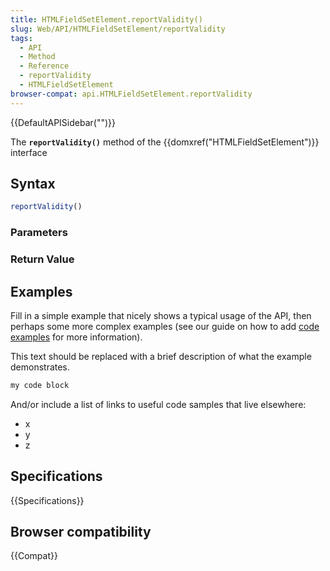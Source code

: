 ```yaml
---
title: HTMLFieldSetElement.reportValidity()
slug: Web/API/HTMLFieldSetElement/reportValidity
tags:
  - API
  - Method
  - Reference
  - reportValidity
  - HTMLFieldSetElement
browser-compat: api.HTMLFieldSetElement.reportValidity
---
```

{{DefaultAPISidebar("")}}

The **`reportValidity()`** method of the {{domxref("HTMLFieldSetElement")}} interface 

## Syntax

```js
reportValidity()
```

### Parameters



### Return Value



## Examples

Fill in a simple example that nicely shows a typical usage of the API, then perhaps some more complex examples (see our guide on how to add [code examples](/en-US/docs/MDN/Contribute/Structures/Code_examples) for more information).

This text should be replaced with a brief description of what the example demonstrates.

```js
my code block
```

And/or include a list of links to useful code samples that live elsewhere:

*   x
*   y
*   z

## Specifications

{{Specifications}}

## Browser compatibility

{{Compat}}

